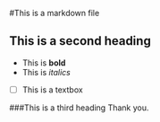 #This is a markdown file
## This is a second heading
 - This is **bold**
 - This is *italics*
 - [ ] This is a textbox
 
 ###This is a third heading
 Thank you.
